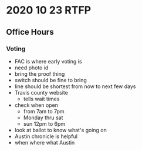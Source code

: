 # 2020 10 23 RTFP

## Office Hours

### Voting
- FAC is where early voting is
- need photo id
- bring the proof thing
- switch should be fine to bring
- line should be shortest from now to next few days
- Travis county website 
  - tells wait times
- check when open
  - from 7am to 7pm
  - Monday thru sat
  - sun 12pm to 6pm
- look at ballot to know what's going on
- Austin chronicle is helpful
- when where what Austin

